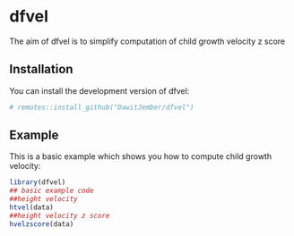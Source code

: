
# dfvel

<!-- badges: start -->
<!-- badges: end -->

The aim of dfvel is to simplify computation of child growth velocity z score

## Installation

You can install the development version of dfvel:

``` r
# remotes::install_github("DawitJember/dfvel")
```

## Example

This is a basic example which shows you how to compute child growth velocity:

``` r
library(dfvel)
## basic example code
##height velocity
htvel(data)
##height velocity z score
hvelzscore(data)
```

